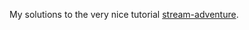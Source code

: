 My solutions to the very nice tutorial
[stream-adventure](https://github.com/substack/stream-adventure).
